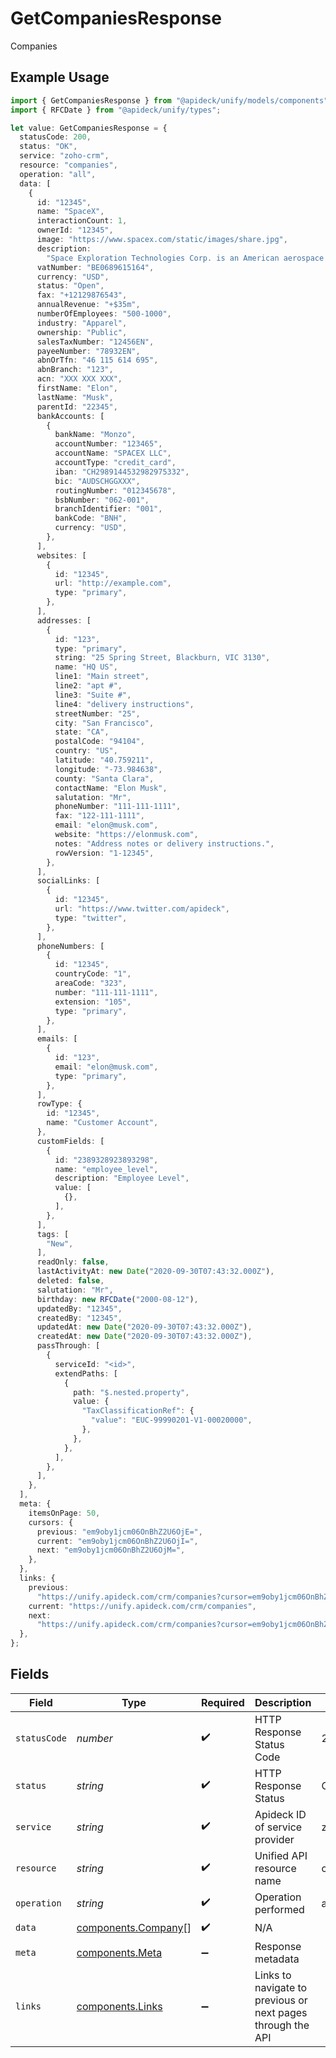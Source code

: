 # GetCompaniesResponse

Companies

## Example Usage

```typescript
import { GetCompaniesResponse } from "@apideck/unify/models/components";
import { RFCDate } from "@apideck/unify/types";

let value: GetCompaniesResponse = {
  statusCode: 200,
  status: "OK",
  service: "zoho-crm",
  resource: "companies",
  operation: "all",
  data: [
    {
      id: "12345",
      name: "SpaceX",
      interactionCount: 1,
      ownerId: "12345",
      image: "https://www.spacex.com/static/images/share.jpg",
      description:
        "Space Exploration Technologies Corp. is an American aerospace manufacturer, space transportation services and communications company headquartered in Hawthorne, California.",
      vatNumber: "BE0689615164",
      currency: "USD",
      status: "Open",
      fax: "+12129876543",
      annualRevenue: "+$35m",
      numberOfEmployees: "500-1000",
      industry: "Apparel",
      ownership: "Public",
      salesTaxNumber: "12456EN",
      payeeNumber: "78932EN",
      abnOrTfn: "46 115 614 695",
      abnBranch: "123",
      acn: "XXX XXX XXX",
      firstName: "Elon",
      lastName: "Musk",
      parentId: "22345",
      bankAccounts: [
        {
          bankName: "Monzo",
          accountNumber: "123465",
          accountName: "SPACEX LLC",
          accountType: "credit_card",
          iban: "CH2989144532982975332",
          bic: "AUDSCHGGXXX",
          routingNumber: "012345678",
          bsbNumber: "062-001",
          branchIdentifier: "001",
          bankCode: "BNH",
          currency: "USD",
        },
      ],
      websites: [
        {
          id: "12345",
          url: "http://example.com",
          type: "primary",
        },
      ],
      addresses: [
        {
          id: "123",
          type: "primary",
          string: "25 Spring Street, Blackburn, VIC 3130",
          name: "HQ US",
          line1: "Main street",
          line2: "apt #",
          line3: "Suite #",
          line4: "delivery instructions",
          streetNumber: "25",
          city: "San Francisco",
          state: "CA",
          postalCode: "94104",
          country: "US",
          latitude: "40.759211",
          longitude: "-73.984638",
          county: "Santa Clara",
          contactName: "Elon Musk",
          salutation: "Mr",
          phoneNumber: "111-111-1111",
          fax: "122-111-1111",
          email: "elon@musk.com",
          website: "https://elonmusk.com",
          notes: "Address notes or delivery instructions.",
          rowVersion: "1-12345",
        },
      ],
      socialLinks: [
        {
          id: "12345",
          url: "https://www.twitter.com/apideck",
          type: "twitter",
        },
      ],
      phoneNumbers: [
        {
          id: "12345",
          countryCode: "1",
          areaCode: "323",
          number: "111-111-1111",
          extension: "105",
          type: "primary",
        },
      ],
      emails: [
        {
          id: "123",
          email: "elon@musk.com",
          type: "primary",
        },
      ],
      rowType: {
        id: "12345",
        name: "Customer Account",
      },
      customFields: [
        {
          id: "2389328923893298",
          name: "employee_level",
          description: "Employee Level",
          value: [
            {},
          ],
        },
      ],
      tags: [
        "New",
      ],
      readOnly: false,
      lastActivityAt: new Date("2020-09-30T07:43:32.000Z"),
      deleted: false,
      salutation: "Mr",
      birthday: new RFCDate("2000-08-12"),
      updatedBy: "12345",
      createdBy: "12345",
      updatedAt: new Date("2020-09-30T07:43:32.000Z"),
      createdAt: new Date("2020-09-30T07:43:32.000Z"),
      passThrough: [
        {
          serviceId: "<id>",
          extendPaths: [
            {
              path: "$.nested.property",
              value: {
                "TaxClassificationRef": {
                  "value": "EUC-99990201-V1-00020000",
                },
              },
            },
          ],
        },
      ],
    },
  ],
  meta: {
    itemsOnPage: 50,
    cursors: {
      previous: "em9oby1jcm06OnBhZ2U6OjE=",
      current: "em9oby1jcm06OnBhZ2U6OjI=",
      next: "em9oby1jcm06OnBhZ2U6OjM=",
    },
  },
  links: {
    previous:
      "https://unify.apideck.com/crm/companies?cursor=em9oby1jcm06OnBhZ2U6OjE%3D",
    current: "https://unify.apideck.com/crm/companies",
    next:
      "https://unify.apideck.com/crm/companies?cursor=em9oby1jcm06OnBhZ2U6OjM",
  },
};
```

## Fields

| Field                                                       | Type                                                        | Required                                                    | Description                                                 | Example                                                     |
| ----------------------------------------------------------- | ----------------------------------------------------------- | ----------------------------------------------------------- | ----------------------------------------------------------- | ----------------------------------------------------------- |
| `statusCode`                                                | *number*                                                    | :heavy_check_mark:                                          | HTTP Response Status Code                                   | 200                                                         |
| `status`                                                    | *string*                                                    | :heavy_check_mark:                                          | HTTP Response Status                                        | OK                                                          |
| `service`                                                   | *string*                                                    | :heavy_check_mark:                                          | Apideck ID of service provider                              | zoho-crm                                                    |
| `resource`                                                  | *string*                                                    | :heavy_check_mark:                                          | Unified API resource name                                   | companies                                                   |
| `operation`                                                 | *string*                                                    | :heavy_check_mark:                                          | Operation performed                                         | all                                                         |
| `data`                                                      | [components.Company](../../models/components/company.md)[]  | :heavy_check_mark:                                          | N/A                                                         |                                                             |
| `meta`                                                      | [components.Meta](../../models/components/meta.md)          | :heavy_minus_sign:                                          | Response metadata                                           |                                                             |
| `links`                                                     | [components.Links](../../models/components/links.md)        | :heavy_minus_sign:                                          | Links to navigate to previous or next pages through the API |                                                             |